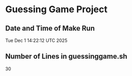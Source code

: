 # Guessing Game Project

## Date and Time of Make Run
Tue Dec  1 14:22:12 UTC 2025

## Number of Lines in guessinggame.sh
30

